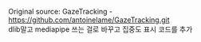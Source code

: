 Original source: GazeTracking - https://github.com/antoinelame/GazeTracking.git   
dlib말고 mediapipe 쓰는 걸로 바꾸고 집중도 표시 코드를 추가
